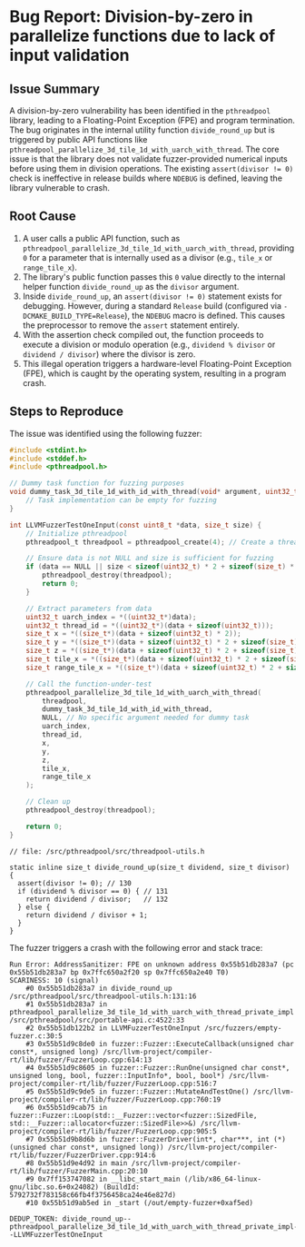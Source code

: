 # Bug Report: Division-by-zero in parallelize functions due to lack of input validation

## Issue Summary

A division-by-zero vulnerability has been identified in the `pthreadpool` library, leading to a Floating-Point Exception (FPE) and program termination. The bug originates in the internal utility function `divide_round_up` but is triggered by public API functions like `pthreadpool_parallelize_3d_tile_1d_with_uarch_with_thread`. The core issue is that the library does not validate fuzzer-provided numerical inputs before using them in division operations. The existing `assert(divisor != 0)` check is ineffective in release builds where `NDEBUG` is defined, leaving the library vulnerable to crash.

## Root Cause

1.  A user calls a public API function, such as `pthreadpool_parallelize_3d_tile_1d_with_uarch_with_thread`, providing `0` for a parameter that is internally used as a divisor (e.g., `tile_x` or `range_tile_x`).
2.  The library's public function passes this `0` value directly to the internal helper function `divide_round_up` as the `divisor` argument.
3.  Inside `divide_round_up`, an `assert(divisor != 0)` statement exists for debugging. However, during a standard `Release` build (configured via `-DCMAKE_BUILD_TYPE=Release`), the `NDEBUG` macro is defined. This causes the preprocessor to remove the `assert` statement entirely.
4.  With the assertion check compiled out, the function proceeds to execute a division or modulo operation (e.g., `dividend % divisor` or `dividend / divisor`) where the divisor is zero.
5.  This illegal operation triggers a hardware-level Floating-Point Exception (FPE), which is caught by the operating system, resulting in a program crash.

## Steps to Reproduce

The issue was identified using the following fuzzer:

```c
#include <stdint.h>
#include <stddef.h>
#include <pthreadpool.h>

// Dummy task function for fuzzing purposes
void dummy_task_3d_tile_1d_with_id_with_thread(void* argument, uint32_t uarch_index, size_t x, size_t y, size_t z, size_t tile_x, uint32_t thread_id) {
    // Task implementation can be empty for fuzzing
}

int LLVMFuzzerTestOneInput(const uint8_t *data, size_t size) {
    // Initialize pthreadpool
    pthreadpool_t threadpool = pthreadpool_create(4); // Create a threadpool with 4 threads

    // Ensure data is not NULL and size is sufficient for fuzzing
    if (data == NULL || size < sizeof(uint32_t) * 2 + sizeof(size_t) * 5) {
        pthreadpool_destroy(threadpool);
        return 0;
    }

    // Extract parameters from data
    uint32_t uarch_index = *((uint32_t*)data);
    uint32_t thread_id = *((uint32_t*)(data + sizeof(uint32_t)));
    size_t x = *((size_t*)(data + sizeof(uint32_t) * 2));
    size_t y = *((size_t*)(data + sizeof(uint32_t) * 2 + sizeof(size_t)));
    size_t z = *((size_t*)(data + sizeof(uint32_t) * 2 + sizeof(size_t) * 2));
    size_t tile_x = *((size_t*)(data + sizeof(uint32_t) * 2 + sizeof(size_t) * 3));
    size_t range_tile_x = *((size_t*)(data + sizeof(uint32_t) * 2 + sizeof(size_t) * 4));

    // Call the function-under-test
    pthreadpool_parallelize_3d_tile_1d_with_uarch_with_thread(
        threadpool,
        dummy_task_3d_tile_1d_with_id_with_thread,
        NULL, // No specific argument needed for dummy task
        uarch_index,
        thread_id,
        x,
        y,
        z,
        tile_x,
        range_tile_x
    );

    // Clean up
    pthreadpool_destroy(threadpool);

    return 0;
}
```

```
// file: /src/pthreadpool/src/threadpool-utils.h

static inline size_t divide_round_up(size_t dividend, size_t divisor) {
  assert(divisor != 0); // 130
  if (dividend % divisor == 0) { // 131 
    return dividend / divisor;   // 132
  } else {
    return dividend / divisor + 1;
  }
}
```

The fuzzer triggers a crash with the following error and stack trace:

```
Run Error: AddressSanitizer: FPE on unknown address 0x55b51db283a7 (pc 0x55b51db283a7 bp 0x7ffc650a2f20 sp 0x7ffc650a2e40 T0)
SCARINESS: 10 (signal)
    #0 0x55b51db283a7 in divide_round_up /src/pthreadpool/src/threadpool-utils.h:131:16
    #1 0x55b51db283a7 in pthreadpool_parallelize_3d_tile_1d_with_uarch_with_thread_private_impl /src/pthreadpool/src/portable-api.c:4522:33
    #2 0x55b51db122b2 in LLVMFuzzerTestOneInput /src/fuzzers/empty-fuzzer.c:30:5
    #3 0x55b51d9c8de0 in fuzzer::Fuzzer::ExecuteCallback(unsigned char const*, unsigned long) /src/llvm-project/compiler-rt/lib/fuzzer/FuzzerLoop.cpp:614:13
    #4 0x55b51d9c8605 in fuzzer::Fuzzer::RunOne(unsigned char const*, unsigned long, bool, fuzzer::InputInfo*, bool, bool*) /src/llvm-project/compiler-rt/lib/fuzzer/FuzzerLoop.cpp:516:7
    #5 0x55b51d9c9de5 in fuzzer::Fuzzer::MutateAndTestOne() /src/llvm-project/compiler-rt/lib/fuzzer/FuzzerLoop.cpp:760:19
    #6 0x55b51d9cab75 in fuzzer::Fuzzer::Loop(std::__Fuzzer::vector<fuzzer::SizedFile, std::__Fuzzer::allocator<fuzzer::SizedFile>>&) /src/llvm-project/compiler-rt/lib/fuzzer/FuzzerLoop.cpp:905:5
    #7 0x55b51d9b8d6b in fuzzer::FuzzerDriver(int*, char***, int (*)(unsigned char const*, unsigned long)) /src/llvm-project/compiler-rt/lib/fuzzer/FuzzerDriver.cpp:914:6
    #8 0x55b51d9e4d92 in main /src/llvm-project/compiler-rt/lib/fuzzer/FuzzerMain.cpp:20:10
    #9 0x7ff153747082 in __libc_start_main (/lib/x86_64-linux-gnu/libc.so.6+0x24082) (BuildId: 5792732f783158c66fb4f3756458ca24e46e827d)
    #10 0x55b51d9ab5ed in _start (/out/empty-fuzzer+0xaf5ed)

DEDUP_TOKEN: divide_round_up--pthreadpool_parallelize_3d_tile_1d_with_uarch_with_thread_private_impl--LLVMFuzzerTestOneInput
```
